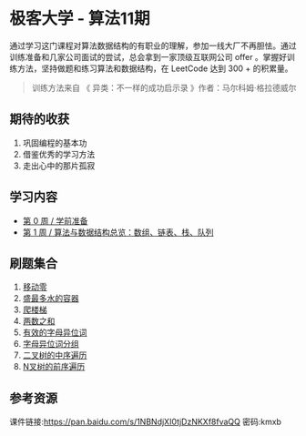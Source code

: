 # 极客大学 - 算法11期

通过学习这门课程对算法数据结构的有职业的理解，参加一线大厂不再胆怯。通过训练准备和几家公司面试的尝试，总会拿到一家顶级互联网公司 offer 。掌握好训练方法，坚持做题和练习算法和数据结构，在 LeetCode 达到 300 + 的积累量。

> 训练方法来自 《 异类：不一样的成功启示录 》作者：马尔科姆·格拉德威尔

## 期待的收获

1. 巩固编程的基本功
2. 借鉴优秀的学习方法
3. 走出心中的那片孤寂

## 学习内容

- [第 0 周 / 学前准备](./Week_00/README.md)
- [第 1 周 / 算法与数据结构总览：数组、链表、栈、队列](./Week_01/README.md)

## 刷题集合

1. [移动零](./leetcode/283_move-zeroes.md)
2. [盛最多水的容器](./leetcode/11_container-with-most-water.md)
3. [爬楼梯](./leetcode/70_climbing-stairs.md)
4. [两数之和](./leetcode/1_two-sum.md)
5. [有效的字母异位词](./leetcode/242_valid-anagram.md)
6. [字母异位词分组](./leetcode/49_group-anagrams.md)
7. [二叉树的中序遍历](./leetcode/94_binary-tree-inorder-traversal.md)
8. [N叉树的前序遍历](./leetcode/589_n-ary-tree-preorder-traversal.md)

## 参考资源

课件链接:https://pan.baidu.com/s/1NBNdjXI0tjDzNKXf8fvaQQ  密码:kmxb

